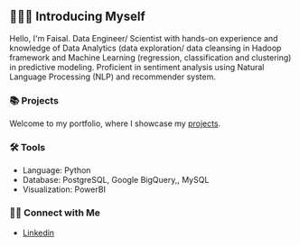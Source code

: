 ## 🙋🏻‍♀️ Introducing Myself



Hello, I'm Faisal.	Data Engineer/ Scientist with hands-on experience and knowledge of Data Analytics (data exploration/ data cleansing in Hadoop framework and Machine Learning (regression, classification and clustering) in predictive modeling. Proficient in sentiment analysis using Natural Language Processing (NLP) and recommender system. 


### 📚 Projects

Welcome to my portfolio, where I showcase my [projects](https://github.com/katiehuangx/Portfolio-Guide/blob/main/README.md).

### 🛠️ Tools

- Language: Python
- Database:  PostgreSQL, Google BigQuery,, MySQL
- Visualization: PowerBI

### 👋🏻 Connect with Me

- [Linkedin](https://www.linkedin.com/in/mohd-faisal-mohd-razali/)
